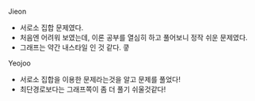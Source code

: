 Jieon
- 서로소 집합 문제였다.
- 처음엔 어려워 보였는데, 이론 공부를 열심히 하고 풀어보니 정작 쉬운 문제였다.
- 그래프는 약간 내스타일 인 것 같다. 쿻

Yeojoo
- 서로소 집합을 이용한 문제라는것을 알고 문제를 풀었다!
- 최단경로보다는 그래프쪽이 좀 더 풀기 쉬울것같다!
